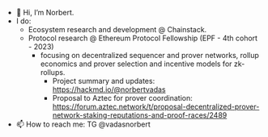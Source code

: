 - 👋 Hi, I’m Norbert.
- I do:
    - Ecosystem research and development @ Chainstack.
    - Protocol research @ Ethereum Protocol Fellowship (EPF - 4th cohort - 2023)
        - focusing on decentralized sequencer and prover networks, rollup economics and prover selection and incentive models for zk-rollups.
            - Project summary and updates: https://hackmd.io/@norbertvadas
            - Proposal to Aztec for prover coordination: https://forum.aztec.network/t/proposal-decentralized-prover-network-staking-reputations-and-proof-races/2489
- 📫 How to reach me: TG @vadasnorbert 
